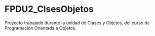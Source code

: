 # FPDU2_ClsesObjetos
Proyecto trabajado durante la unidad de Clases y Objetos, del curso de Programación Orientada a Objetos. 
